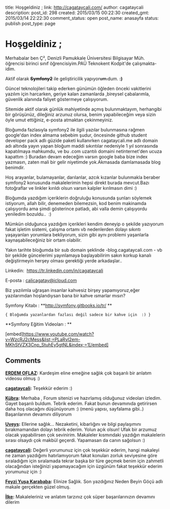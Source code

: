 title: Hoşgeldiniz ;
link: http://cagataycali.com/
author: cagataycali
description: 
post_id: 298
created: 2015/03/15 00:22:30
created_gmt: 2015/03/14 22:22:30
comment_status: open
post_name: anasayfa
status: publish
post_type: page

# Hoşgeldiniz ;

Merhabalar ben Ç², Denizli Pamukkale Üniversitesi Bilgisayar Müh. öğrencisi birinci sınıf öğrencisiyim.PAÜ Teknokent Kodpit'de çalışmakta-idim. 

Aktif olarak **<del>Symfony2</del>** ile geliştiricilik yapıyor<del>um.</del>dum. **:)**

Güncel teknolojileri takip ederken günümün öğleden önceki vakitlerini yazılım için harcarken, geriye kalan zamanlarda ,bireysel çabalarımla, güvenlik alanında faliyet göstermeye çalışıyorum.

Sitemide aktif olarak günlük mahiyetinde açmış bulunmaktayım, herhangibi bir görüşünüz, dileğiniz arzunuz olursa, benim yapabileceğim veya sizin öyle umut ettiğiniz, e-posta atmaktan çekinmeyiniz.

Bloğumda fazlasıyla symfony2 ile ilgili yazılar bulunmasına rağmen google'dan index almama sebebim şudur, öncesinde github student developer pack adlı güzide paketi kullanırken cagataycali.me adlı domain adı altında yayın yapan bloğum maddi sıkıntılar nedeniyle 1 yıl sonrasında kapatılmaya mahkumdu, ve bu .com uzantılı domaini netinternet'den ucuza kapattım :) Buradan devam edeceğim varsın google baba bize index yazmasın, zaten mali bir gelir niyetimde yok.Akmasada damlamasada blog benimdir.

Hoş arayanlar, bulamayanlar, darılanlar, azcık kızanlar bulunmakla beraber symfony2 konusunda makalelerimin hepsi direkt burada mevcut.Bazı fotoğraflar ve linkler kırıldı olsun varsın kalpler kırılmasın dimi :)

Bloğumda yazdığım içeriklerin doğruluğu konusunda şunları söylemek istiyorum, allah bilir, denemeden bilemezsin, kod benim makinamda çalışıyordu ama şimdi gösterince patladı, abi valla demin çalışıyordu yeniledim bozuldu..  :)

Mümkün olduğunca yazdığım içerikleri kendim deneyip o şekilde yazıyorum fakat işletim sistemi, çalışma ortamı vb nedenlerden dolayı sıkıntı yaşayanları yorumlara bekliyorum, sizin gibi aynı problemi yaşanlarla kaynaşabileceğiniz bir ortam olabilir.

Yakın tarihte bloğumda bir sub domain şeklinde -blog.cagataycali.com - vb bir şekilde güncelerimi yayınlamaya başlayabilirim sakın korkup kanalı değiştirmeyin herşey olması gerektiği yerde arkadaşlar..

Linkedin:  <https://tr.linkedin.com/in/cagataycali>

E-posta : [calicagatay@icloud.com](mailto:calicagatay@icloud.com)

Biz yazılımla uğraşan insanlar kahvesiz birşey yapamıyoruz,eğer yazılarımdan hoşlandıysan bana bir kahve ısmarlar mısın?

Symfony Kitabı : **<http://symfony.gitbooks.io/tr/> **
    
    
    { Bloğumda yazanlardan fazlası değil sadece bir kahve için  :) }

**Symfony Eğitim Videoları : **

[embed]https://www.youtube.com/watch?v=WzcRJ2cMess&list;=PLaRvI2em-MKhStVZX3Cnp_StuhEy5gtNL&index;=1[/embed]

## Comments

**[ERDEM OFLAZ](#6 "2015-12-21 15:38:33"):** Kardeşim eline emeğine sağlık çok başarılı bir anlatım videosu olmuş :)

**[cagataycali](#10 "2016-02-12 21:48:20"):** Teşekkür ederim :)

**[Kübra](#11 "2016-02-29 12:05:10"):** Merhaba , Forum sitenizi ve hazırlamış olduğunuz videoları izledim. Gayet başarılı buldum. Tebrik ederim. Fakat bunun devamınıda getirirsen daha hoş olacağını düşünüyorum :) (menü yapısı, sayfalama gibi..) Başarılarının devamını diliyorum

**[Uveys](#13 "2016-04-13 13:51:36"):** Ellerine sağlık... Nezaketini, kibarlığını ve bilgi paylaşımını bırakmamandan dolayı tebrik ederim. Yolun açık olsun! Ufak bir arzumuz olacak yapabilirsen çok sevinirim. Makaleler kısmındaki yazdığın makalelerin sırası olsaydı çok makbül geçerdi. Yapamasan da canın sağolsun :)

**[cagataycali](#15 "2016-05-16 15:21:04"):** Değerli yorumunuz için çok teşekkür ederim, hangi makaleyi ne zaman yazdığımı hatırlamıyorum fakat konuları zorluk seviyesine göre sıraladığım için sıralamada tekrar başka bir türe geçmek benim için zahmetli olacağından isteğinizi yapamayacağım için üzgünüm fakat teşekkür ederim yorumunuz için :)

**[Feyzi Yuşa Karababa](#16 "2016-05-16 18:05:33"):** Elinize Sağlık. Son yazdığınız Neden Beyin Göçü adlı makale gerçekten güzel olmuş.

**[İlke](#19 "2016-05-26 18:53:30"):** Makaleleriniz ve anlatım tarzınız çok süper başarılarınızın devamını dilerim

